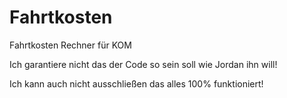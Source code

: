 # Fahrtkosten

Fahrtkosten Rechner für KOM 

Ich garantiere nicht das der Code so sein soll wie Jordan ihn will!

Ich kann auch nicht ausschließen das alles 100% funktioniert!
